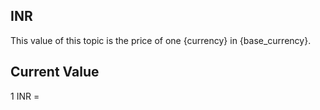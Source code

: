 ## INR

This value of this topic is the price of one {currency} in {base_currency}.

## Current Value

1 INR = <Topic topic="finance/stock-exchange/currency/INR/USD" decimals="3" unit="USD"/>

